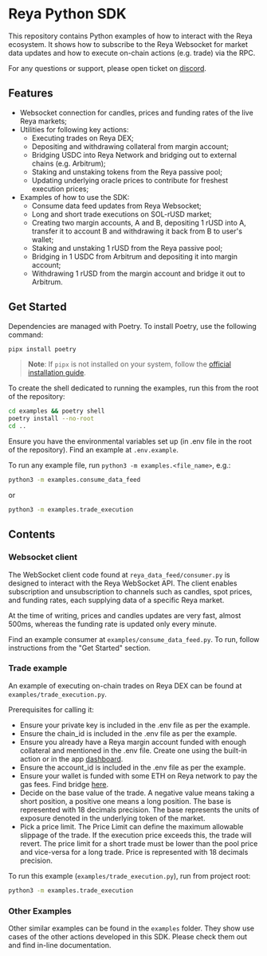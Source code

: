# Reya Python SDK
This repository contains Python examples of how to interact with the Reya ecosystem. It shows how to subscribe to the Reya Websocket for market data updates and how to execute on-chain actions (e.g. trade) via the RPC. 

For any questions or support, please open ticket on [discord](https://discord.com/invite/reyaxyz).

## Features
- Websocket connection for candles, prices and funding rates of the live Reya markets;
- Utilities for following key actions:
    - Executing trades on Reya DEX;
    - Depositing and withdrawing collateral from margin account;
    - Bridging USDC into Reya Network and bridging out to external chains (e.g. Arbitrum);
    - Staking and unstaking tokens from the Reya passive pool;
    - Updating underlying oracle prices to contribute for freshest execution prices;
 - Examples of how to use the SDK: 
    - Consume data feed updates from Reya Websocket;
    - Long and short trade executions on SOL-rUSD market;
    - Creating two margin accounts, A and B, depositing 1 rUSD into A, transfer it to account B and withdrawing it back from B to user's wallet;
    - Staking and unstaking 1 rUSD from the Reya passive pool;
    - Bridging in 1 USDC from Arbitrum and depositing it into margin account;
    - Withdrawing 1 rUSD from the margin account and bridge it out to Arbitrum.

## Get Started

Dependencies are managed with Poetry. To install Poetry, use the following command:

```bash
pipx install poetry
```
> **Note**: If `pipx` is not installed on your system, follow the [official installation guide](https://pipx.pypa.io/stable/installation/).

To create the shell dedicated to running the examples, run this from the root of the repository:
```bash
cd examples && poetry shell
poetry install --no-root
cd ..
```

Ensure you have the environmental variables set up (in .env file in the root of the repository). Find an example at `.env.example`.

To run any example file, run `python3 -m examples.<file_name>`, e.g.:
```bash
python3 -m examples.consume_data_feed 
```
or
```bash
python3 -m examples.trade_execution
```

## Contents
### Websocket client
The WebSocket client code found at `reya_data_feed/consumer.py` is designed to interact with the Reya WebSocket API. The client enables subscription and unsubscription to channels such as candles, spot prices, and funding rates, each supplying data of a specific Reya market.

At the time of writing, prices and candles updates are very fast, almost 500ms, whereas the funding rate is updated only every minute.

Find an example consumer at `examples/consume_data_feed.py`. To run, follow instructions from the "Get Started" section.

### Trade example
An example of executing on-chain trades on Reya DEX can be found at `examples/trade_execution.py`.

Prerequisites for calling it:
- Ensure your private key is included in the .env file as per the example.
- Ensure the chain_id is included in the .env file as per the example.
- Ensure you already have a Reya margin account funded with enough collateral and mentioned in the .env file. Create one using the built-in action or in the app [dashboard](https://app.reya.xyz).
- Ensure the account_id is included in the .env file as per the example.
- Ensure your wallet is funded with some ETH on Reya network to pay the gas fees. Find bridge [here](https://reya.network/bridge).
- Decide on the base value of the trade. A negative value means taking a short position, a positive one means a long position. The base is represented with 18 decimals precision. The base represents the units of exposure denoted in the underlying token of the market.
- Pick a price limit. The Price Limit can define the maximum allowable slippage of the trade. If the execution price exceeds this, the trade will revert. The price limit for a short trade must be lower than the pool price and vice-versa for a long trade. Price is represented with 18 decimals precision.

To run this example (`examples/trade_execution.py`), run from project root:

```bash
python3 -m examples.trade_execution
```

### Other Examples
Other similar examples can be found in the `examples` folder. They show use cases of the other actions developed in this SDK. Please check them out and find in-line documentation.